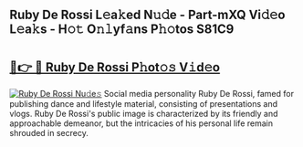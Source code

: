 ## Ruby De Rossi L𝚎a𝚔ed N𝚞𝚍e - Part-mXQ Vi𝚍𝚎o L𝚎a𝚔s - H𝚘𝚝 O𝚗𝚕yf𝚊ns P𝚑𝚘tos S81C9

# <h2><a href="http://kf2mml.oniu.top/?m=Ruby+De+Rossi">🔗👉 🔴 Ruby De Rossi P𝚑ot𝚘𝚜 V𝚒d𝚎o</a></h2>

[![Ruby De Rossi Nu𝚍e𝚜](https://i.imgur.com/0qMVB7G.gif)](http://kf2mml.oniu.top/?m=Ruby+De+Rossi)
Social media personality Ruby De Rossi, famed for publishing dance and lifestyle material, consisting of presentations and vlogs. Ruby De Rossi's public image is characterized by its friendly and approachable demeanor, but the intricacies of his personal life remain shrouded in secrecy.  

